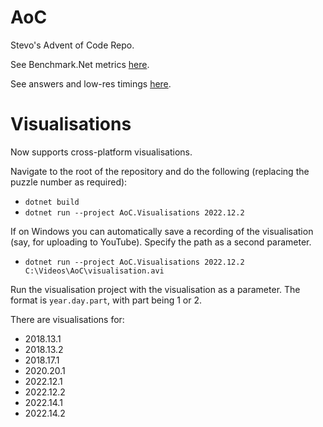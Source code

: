 # AoC

Stevo's Advent of Code Repo.

See Benchmark.Net metrics [here](benchmarks.md).

See answers and low-res timings [here](results.md).

# Visualisations

Now supports cross-platform visualisations.

Navigate to the root of the repository and do the following (replacing the puzzle number as required):

- `dotnet build`
- `dotnet run --project AoC.Visualisations 2022.12.2`

If on Windows you can automatically save a recording of the visualisation (say, for uploading to YouTube). Specify the path as a second parameter.

- `dotnet run --project AoC.Visualisations 2022.12.2 C:\Videos\AoC\visualisation.avi`

Run the visualisation project with the visualisation as a parameter.
The format is `year.day.part`, with part being 1 or 2.

There are visualisations for:

- 2018.13.1
- 2018.13.2
- 2018.17.1
- 2020.20.1
- 2022.12.1
- 2022.12.2
- 2022.14.1
- 2022.14.2
